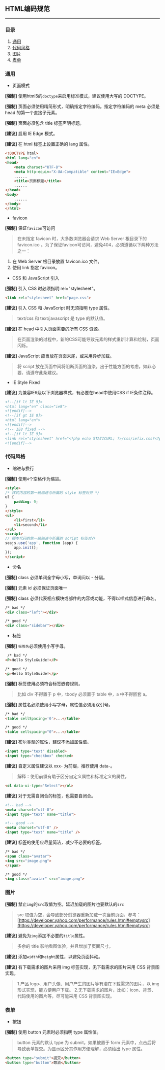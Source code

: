 
## HTML编码规范

-----

### 目录

1. [通用](#通用)
2. [代码风格](#代码风格)
3. [图片](#图片)
4. [表单](#表单)

### 通用

- 页面模式

**[强制]** 使用html5的`doctype`来启用标准模式，建议使用大写的 DOCTYPE。

**[强制]** 页面必须使用精简形式，明确指定字符编码。指定字符编码的 meta 必须是 head 的第一个直接子元素。

**[强制]** 页面必须包含 title 标签声明标题。

**[建议]** 启用 IE Edge 模式。

**[建议]** 在 html 标签上设置正确的 lang 属性。

```html
<!DOCTYPE html>
<html lang="en">
<head>
    <meta charset="UTF-8">
    <meta http-equiv="X-UA-Compatible" content="IE=Edge">
    ......
    <title>页面标题</title>
    ......
</head>
<body>
    ......
</body>
</html>
```

- favicon

**[强制]** 保证`favicon`可访问

> 在未指定 favicon 时，大多数浏览器会请求 Web Server 根目录下的 favicon.ico 。为了保证favicon可访问，避免404，必须遵循以下两种方法之一：
1. 在 Web Server 根目录放置 favicon.ico 文件。
2. 使用 link 指定 favicon。


- CSS 和 JavaScript 引入

**[强制]** 引入 CSS 时必须指明 rel="stylesheet"。

```html
<link rel="stylesheet" href="page.css">
```

**[建议]** 引入 CSS 和 JavaScript 时无须指明 type 属性。

>text/css 和 text/javascript 是 type 的默认值。

**[建议]** 在 head 中引入页面需要的所有 CSS 资源。

>在页面渲染的过程中，新的CSS可能导致元素的样式重新计算和绘制，页面闪烁。

**[建议]** JavaScript 应当放在页面末尾，或采用异步加载。

>将 script 放在页面中间将阻断页面的渲染。出于性能方面的考虑，如非必要，请遵守此条建议。

- IE Style Fixed

**[建议]** 为兼容IE9及以下浏览器样式，有必要在head中使用CSS if IE条件注释。
 
 ```html
 <!--[if lt IE 9]>
<html lang="en" class="ie8">
<![endif]-->
<!--[if gt IE 8]>
<html lang="en">
<![endif]-->
<!-- IE8 fixed -->
<!--[if lt IE 9]>
<link rel="stylesheet" href="<?php echo STATICURL; ?>/css/iefix.css?<?php echo VERHASH; ?>"/>
<![endif]-->
 ```

### 代码风格
 - 缩进与换行
 
**[强制]** 使用` 4 `个空格作为缩进。

```html
<style>
/* 样式内容的第一级缩进与所属的 style 标签对齐 */
ul {
    padding: 0;
}
</style>
<ul>
    <li>first</li>
    <li>second</li>
</ul>
<script>
// 脚本代码的第一级缩进与所属的 script 标签对齐
seajs.use('app', function (app) {
    app.init();
});
</script>
```

 - 命名

**[强制]** class 必须单词全字母小写，单词间以 - 分隔。

**[强制]** 元素 id 必须保证页面唯一

**[强制]** class 必须代表相应模块或部件的内容或功能，不得以样式信息进行命名。
 
```html
/* bad */
<div class="left"></div>

/* good */
<div class="sidebar"></div>
```

- 标签

**[强制]** `标签名`必须使用小写字母。

```html
 /* bad */
<P>Hello StyleGuide!</P>

/* good */
<p>Hello StyleGuide!</p>
```
**[强制]** 标签使用必须符合标签嵌套规则。

> 比如 div 不得置于 p 中，tbody 必须置于 table 中，a 中不得嵌套 a。

**[强制]** 属性名必须使用小写字母，属性值必须用双引号。

```html
/* bad */
<table cellSpacing='0'>...</table>

/* good */
<table cellspacing="0">...</table>
```
**[建议]** 布尔类型的属性，建议不添加属性值。

```html
<input type="text" disabled>
<input type="checkbox" checked>
```

**[建议]** 自定义属性建议以 xxx- 为前缀，推荐使用 data-。

> 解释：使用前缀有助于区分自定义属性和标准定义的属性。

```html
<ol data-ui-type="Select"></ol>
```  

**[建议]** 对于无需自闭合的标签，也需要自闭合。

```html
<!-- bad -->
<meta charset="utf-8">
<input type="text" name="title">    

<!-- good -->
<meta charset="utf-8" />
<input type="text" name="title" />
```

**[建议]** 标签的使用应尽量简洁，减少不必要的标签。

```html
/* bad */
<span class="avatar">
<img src="image.png">
</span>

/* good */
<img class="avatar" src="image.png">
```

### 图片

**[强制]** 禁止`img`的`src`取值为空。延迟加载的图片也要默认的`src`

> src 取值为空，会导致部分浏览器重新加载一次当前页面，参考：[https://developer.yahoo.com/performance/rules.html#emptysrc](https://developer.yahoo.com/performance/rules.html#emptysrc)

**[建议]** 避免为`img`添加不必要的`title`属性。

> 多余的 title 影响看图体验，并且增加了页面尺寸。

**[建议]** 添加`width`和`height`属性，以避免页面抖动。

**[建议]** 有下载需求的图片采用 img 标签实现，无下载需求的图片采用 CSS 背景图实现。

> 1.产品 logo、用户头像、用户产生的图片等有潜在下载需求的图片，以 img 形式实现，能方便用户下载。
2.无下载需求的图片，比如：icon、背景、代码使用的图片等，尽可能采用 CSS 背景图实现。

### 表单

- 按钮

**[强制]** 使用 button 元素时必须指明 type 属性值。

>button 元素的默认 type 为 submit，如果被置于 form 元素中，点击后将导致表单提交。为显示区分其作用方便理解，必须给出 type 属性。

```html
<button type="submit">提交</button>
<button type="button">取消</button>
```